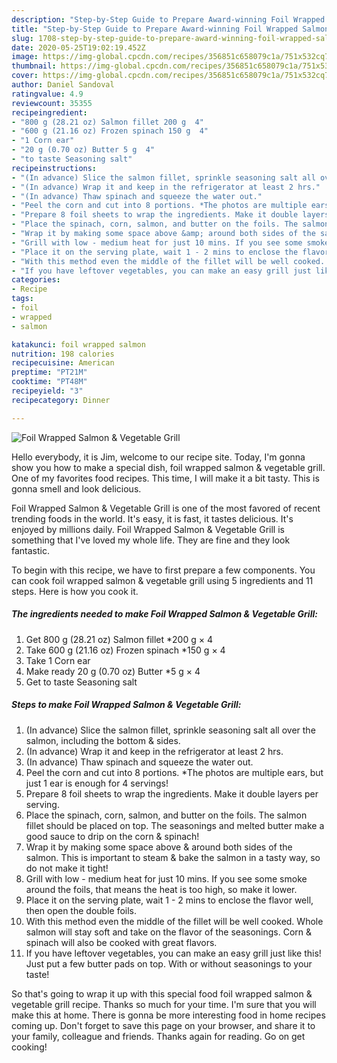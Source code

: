```yaml
---
description: "Step-by-Step Guide to Prepare Award-winning Foil Wrapped Salmon &amp;amp; Vegetable Grill"
title: "Step-by-Step Guide to Prepare Award-winning Foil Wrapped Salmon &amp;amp; Vegetable Grill"
slug: 1708-step-by-step-guide-to-prepare-award-winning-foil-wrapped-salmon-and-amp-vegetable-grill
date: 2020-05-25T19:02:19.452Z
image: https://img-global.cpcdn.com/recipes/356851c658079c1a/751x532cq70/foil-wrapped-salmon-vegetable-grill-recipe-main-photo.jpg
thumbnail: https://img-global.cpcdn.com/recipes/356851c658079c1a/751x532cq70/foil-wrapped-salmon-vegetable-grill-recipe-main-photo.jpg
cover: https://img-global.cpcdn.com/recipes/356851c658079c1a/751x532cq70/foil-wrapped-salmon-vegetable-grill-recipe-main-photo.jpg
author: Daniel Sandoval
ratingvalue: 4.9
reviewcount: 35355
recipeingredient:
- "800 g (28.21 oz) Salmon fillet 200 g  4"
- "600 g (21.16 oz) Frozen spinach 150 g  4"
- "1 Corn ear"
- "20 g (0.70 oz) Butter 5 g  4"
- "to taste Seasoning salt"
recipeinstructions:
- "(In advance) Slice the salmon fillet, sprinkle seasoning salt all over the salmon, including the bottom &amp; sides."
- "(In advance) Wrap it and keep in the refrigerator at least 2 hrs."
- "(In advance) Thaw spinach and squeeze the water out."
- "Peel the corn and cut into 8 portions. *The photos are multiple ears, but just 1 ear is enough for 4 servings!"
- "Prepare 8 foil sheets to wrap the ingredients. Make it double layers per serving."
- "Place the spinach, corn, salmon, and butter on the foils. The salmon fillet should be placed on top. The seasonings and melted butter make a good sauce to drip on the corn &amp; spinach!"
- "Wrap it by making some space above &amp; around both sides of the salmon. This is important to steam &amp; bake the salmon in a tasty way, so do not make it tight!"
- "Grill with low - medium heat for just 10 mins. If you see some smoke around the foils, that means the heat is too high, so make it lower."
- "Place it on the serving plate, wait 1 - 2 mins to enclose the flavor well, then open the double foils."
- "With this method even the middle of the fillet will be well cooked. Whole salmon will stay soft and take on the flavor of the seasonings. Corn &amp; spinach will also be cooked with great flavors."
- "If you have leftover vegetables, you can make an easy grill just like this! Just put a few butter pads on top. With or without seasonings to your taste!"
categories:
- Recipe
tags:
- foil
- wrapped
- salmon

katakunci: foil wrapped salmon 
nutrition: 198 calories
recipecuisine: American
preptime: "PT21M"
cooktime: "PT48M"
recipeyield: "3"
recipecategory: Dinner

---
```



![Foil Wrapped Salmon &amp; Vegetable Grill](https://img-global.cpcdn.com/recipes/356851c658079c1a/751x532cq70/foil-wrapped-salmon-vegetable-grill-recipe-main-photo.jpg)

Hello everybody, it is Jim, welcome to our recipe site. Today, I'm gonna show you how to make a special dish, foil wrapped salmon &amp; vegetable grill. One of my favorites food recipes. This time, I will make it a bit tasty. This is gonna smell and look delicious.



Foil Wrapped Salmon &amp; Vegetable Grill is one of the most favored of recent trending foods in the world. It's easy, it is fast, it tastes delicious. It's enjoyed by millions daily. Foil Wrapped Salmon &amp; Vegetable Grill is something that I've loved my whole life. They are fine and they look fantastic.


To begin with this recipe, we have to first prepare a few components. You can cook foil wrapped salmon &amp; vegetable grill using 5 ingredients and 11 steps. Here is how you cook it.

<!--inarticleads1-->

##### The ingredients needed to make Foil Wrapped Salmon &amp; Vegetable Grill:

1. Get 800 g (28.21 oz) Salmon fillet *200 g × 4
1. Take 600 g (21.16 oz) Frozen spinach *150 g × 4
1. Take 1 Corn ear
1. Make ready 20 g (0.70 oz) Butter *5 g × 4
1. Get to taste Seasoning salt




<!--inarticleads2-->

##### Steps to make Foil Wrapped Salmon &amp; Vegetable Grill:

1. (In advance) Slice the salmon fillet, sprinkle seasoning salt all over the salmon, including the bottom &amp; sides.
1. (In advance) Wrap it and keep in the refrigerator at least 2 hrs.
1. (In advance) Thaw spinach and squeeze the water out.
1. Peel the corn and cut into 8 portions. *The photos are multiple ears, but just 1 ear is enough for 4 servings!
1. Prepare 8 foil sheets to wrap the ingredients. Make it double layers per serving.
1. Place the spinach, corn, salmon, and butter on the foils. The salmon fillet should be placed on top. The seasonings and melted butter make a good sauce to drip on the corn &amp; spinach!
1. Wrap it by making some space above &amp; around both sides of the salmon. This is important to steam &amp; bake the salmon in a tasty way, so do not make it tight!
1. Grill with low - medium heat for just 10 mins. If you see some smoke around the foils, that means the heat is too high, so make it lower.
1. Place it on the serving plate, wait 1 - 2 mins to enclose the flavor well, then open the double foils.
1. With this method even the middle of the fillet will be well cooked. Whole salmon will stay soft and take on the flavor of the seasonings. Corn &amp; spinach will also be cooked with great flavors.
1. If you have leftover vegetables, you can make an easy grill just like this! Just put a few butter pads on top. With or without seasonings to your taste!




So that's going to wrap it up with this special food foil wrapped salmon &amp; vegetable grill recipe. Thanks so much for your time. I'm sure that you will make this at home. There is gonna be more interesting food in home recipes coming up. Don't forget to save this page on your browser, and share it to your family, colleague and friends. Thanks again for reading. Go on get cooking!
